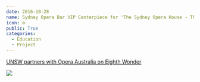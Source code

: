 ```yaml
---
date: 2016-10-28
name: Sydney Opera Bar VIP Centerpiece for 'The Sydney Opera House - The Opera' 2016 Event
icon: ⚙
public: True
categories:
  - Education
  - Project
---
```


[UNSW partners with Opera Australia on Eighth Wonder](https://newsroom.unsw.edu.au/news/art-architecture-design/unsw-partners-opera-australia-eighth-wonder)

<img src="{{ '/images/sobvipcp.jpg' | url }}">